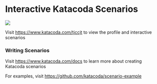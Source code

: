 # Interactive Katacoda Scenarios

[![](http://shields.katacoda.com/katacoda/tjccjt/count.svg)](https://www.katacoda.com/tjccjt "Get your profile on Katacoda.com")

Visit https://www.katacoda.com/tjccjt to view the profile and interactive scenarios

### Writing Scenarios
Visit https://www.katacoda.com/docs to learn more about creating Katacoda scenarios

For examples, visit https://github.com/katacoda/scenario-example

